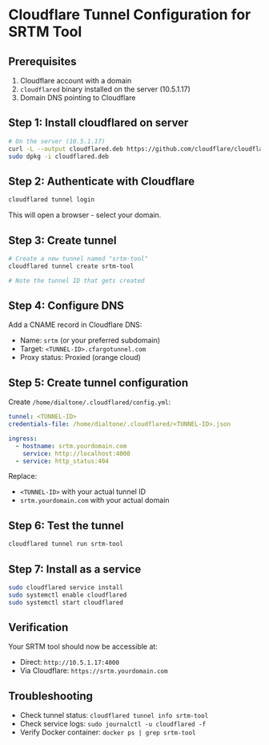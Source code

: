 # Cloudflare Tunnel Configuration for SRTM Tool

## Prerequisites
1. Cloudflare account with a domain
2. `cloudflared` binary installed on the server (10.5.1.17)
3. Domain DNS pointing to Cloudflare

## Step 1: Install cloudflared on server
```bash
# On the server (10.5.1.17)
curl -L --output cloudflared.deb https://github.com/cloudflare/cloudflared/releases/latest/download/cloudflared-linux-amd64.deb
sudo dpkg -i cloudflared.deb
```

## Step 2: Authenticate with Cloudflare
```bash
cloudflared tunnel login
```
This will open a browser - select your domain.

## Step 3: Create tunnel
```bash
# Create a new tunnel named "srtm-tool"
cloudflared tunnel create srtm-tool

# Note the tunnel ID that gets created
```

## Step 4: Configure DNS
Add a CNAME record in Cloudflare DNS:
- Name: `srtm` (or your preferred subdomain)
- Target: `<TUNNEL-ID>.cfargotunnel.com`
- Proxy status: Proxied (orange cloud)

## Step 5: Create tunnel configuration
Create `/home/dialtone/.cloudflared/config.yml`:

```yaml
tunnel: <TUNNEL-ID>
credentials-file: /home/dialtone/.cloudflared/<TUNNEL-ID>.json

ingress:
  - hostname: srtm.yourdomain.com
    service: http://localhost:4000
  - service: http_status:404
```

Replace:
- `<TUNNEL-ID>` with your actual tunnel ID
- `srtm.yourdomain.com` with your actual domain

## Step 6: Test the tunnel
```bash
cloudflared tunnel run srtm-tool
```

## Step 7: Install as a service
```bash
sudo cloudflared service install
sudo systemctl enable cloudflared
sudo systemctl start cloudflared
```

## Verification
Your SRTM tool should now be accessible at:
- Direct: `http://10.5.1.17:4000`
- Via Cloudflare: `https://srtm.yourdomain.com`

## Troubleshooting
- Check tunnel status: `cloudflared tunnel info srtm-tool`
- Check service logs: `sudo journalctl -u cloudflared -f`
- Verify Docker container: `docker ps | grep srtm-tool`